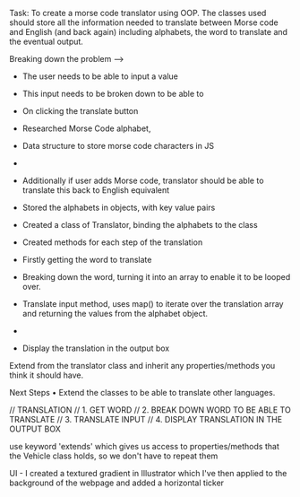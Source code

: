 Task:
To create a morse code translator using OOP.
The classes used should store all the information needed to translate between Morse code and English (and back again) including alphabets, the word to translate and the eventual output.

Breaking down the problem -->
- The user needs to be able to input a value
- This input needs to be broken down to be able to 
- On clicking the translate button 
- Researched Morse Code alphabet, 
- Data structure to store morse code characters in JS 
- 
- Additionally if user adds Morse code, translator should be able to translate this back to English equivalent



- Stored the alphabets in objects, with key value pairs
- Created a class of Translator, binding the alphabets to the class
- Created methods for each step of the translation
- Firstly getting the word to translate
- Breaking down the word, turning it into an array to enable it to be looped over.
- Translate input method, uses map() to iterate over the translation array and returning the values from the alphabet object.
- 
- Display the translation in the output box

Extend from the translator class and inherit any properties/methods you think it should have.

Next Steps 
• Extend the classes to be able to translate other languages.




// TRANSLATION
// 1. GET WORD
// 2. BREAK DOWN WORD TO BE ABLE TO TRANSLATE
// 3. TRANSLATE INPUT
// 4. DISPLAY TRANSLATION IN THE OUTPUT BOX




use keyword 'extends' which gives us access to properties/methods that the Vehicle class holds, so we don't have to repeat them



UI - I created a textured gradient in Illustrator which I've then applied to the background of the webpage and added a horizontal ticker

